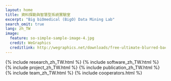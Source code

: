 ```yaml
---
layout: home
title: 資料探勘與智慧型系統實驗室
excerpt: "Big biOmedical (BigO) Data Mining Lab"
search_omit: true
lang: zh_TW
image:
  feature: so-simple-sample-image-4.jpg
  credit: WeGraphics
  creditlink: http://wegraphics.net/downloads/free-ultimate-blurred-background-pack/
---
```

{% include research_zh_TW.html %}
{% include software_zh_TW.html %}
{% include project_zh_TW.html %}
{% include publication_zh_TW.html %}
{% include team_zh_TW.html %}
{% include cooperators.html %}